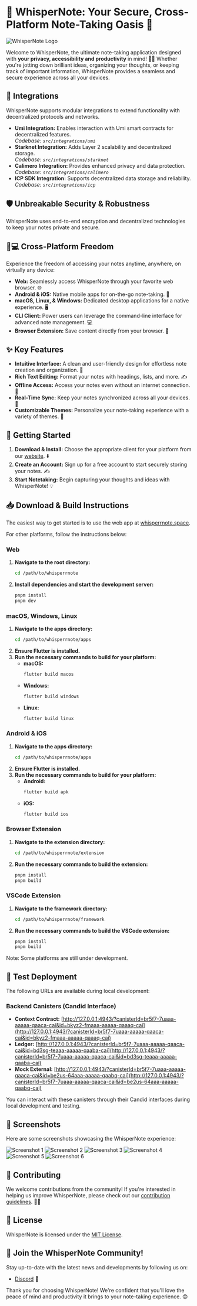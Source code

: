 # 🤫 WhisperNote: Your Secure, Cross-Platform Note-Taking Oasis 🚀

![WhisperNote Logo](public/logo/whisperrnote.png)

Welcome to WhisperNote, the ultimate note-taking application designed with **your privacy, accessibility and productivity** in mind! 📝✨ Whether you're jotting down brilliant ideas, organizing your thoughts, or keeping track of important information, WhisperNote provides a seamless and secure experience across all your devices.

## 🧩 Integrations

WhisperNote supports modular integrations to extend functionality with decentralized protocols and networks.

- **Umi Integration:** Enables interaction with Umi smart contracts for decentralized features.  
  _Codebase: `src/integrations/umi`_
- **Starknet Integration:** Adds Layer 2 scalability and decentralized storage.  
  _Codebase: `src/integrations/starknet`_
- **Calimero Integration:** Provides enhanced privacy and data protection.  
  _Codebase: `src/integrations/calimero`_
- **ICP SDK Integration:** Supports decentralized data storage and reliability.  
  _Codebase: `src/integrations/icp`_

## 🛡️ Unbreakable Security & Robustness

WhisperNote uses end-to-end encryption and decentralized technologies to keep your notes private and secure.

## 📱💻 Cross-Platform Freedom

Experience the freedom of accessing your notes anytime, anywhere, on virtually any device:

*   **Web:** Seamlessly access WhisperNote through your favorite web browser. 🌐
*   **Android & iOS:** Native mobile apps for on-the-go note-taking. 📱
*   **macOS, Linux, & Windows:** Dedicated desktop applications for a native experience. 🖥️
*   **CLI Client:** Power users can leverage the command-line interface for advanced note management. 💻
*   **Browser Extension:** Save content directly from your browser. 🧩

## ✨ Key Features

*   **Intuitive Interface:** A clean and user-friendly design for effortless note creation and organization. 🎨
*   **Rich Text Editing:** Format your notes with headings, lists, and more. ✍️
*   **Offline Access:** Access your notes even without an internet connection. 📶
*   **Real-Time Sync:** Keep your notes synchronized across all your devices. 🔄
*   **Customizable Themes:** Personalize your note-taking experience with a variety of themes. 🌈

## 🚀 Getting Started

1.  **Download & Install:** Choose the appropriate client for your platform from our [website](https://whisperrnote.space). ⬇️
2.  **Create an Account:** Sign up for a free account to start securely storing your notes. ✍️
3.  **Start Notetaking:** Begin capturing your thoughts and ideas with WhisperNote! 💡

## 📥 Download & Build Instructions

The easiest way to get started is to use the web app at [whisperrnote.space](https://whisperrnote.space).

For other platforms, follow the instructions below:

### Web

1. **Navigate to the root directory:**
    ```sh
    cd /path/to/whisperrnote
    ```
2. **Install dependencies and start the development server:**
    ```sh
    pnpm install
    pnpm dev
    ```

### macOS, Windows, Linux

1. **Navigate to the apps directory:**
    ```sh
    cd /path/to/whisperrnote/apps
    ```
2. **Ensure Flutter is installed.**
3. **Run the necessary commands to build for your platform:**
    - **macOS:**
        ```sh
        flutter build macos
        ```
    - **Windows:**
        ```sh
        flutter build windows
        ```
    - **Linux:**
        ```sh
        flutter build linux
        ```

### Android & iOS

1. **Navigate to the apps directory:**
    ```sh
    cd /path/to/whisperrnote/apps
    ```
2. **Ensure Flutter is installed.**
3. **Run the necessary commands to build for your platform:**
    - **Android:**
        ```sh
        flutter build apk
        ```
    - **iOS:**
        ```sh
        flutter build ios
        ```

### Browser Extension

1. **Navigate to the extension directory:**
    ```sh
    cd /path/to/whisperrnote/extension
    ```
2. **Run the necessary commands to build the extension:**
    ```sh
    pnpm install
    pnpm build
    ```

### VSCode Extension

1. **Navigate to the framework directory:**
    ```sh
    cd /path/to/whisperrnote/framework
    ```
2. **Run the necessary commands to build the VSCode extension:**
    ```sh
    pnpm install
    pnpm build
    ```

Note: Some platforms are still under development.

## 🧪 Test Deployment

The following URLs are available during local development:

### Backend Canisters (Candid Interface)

- **Context Contract:** [http://127.0.0.1:4943/?canisterId=br5f7-7uaaa-aaaaa-qaaca-cai&id=bkyz2-fmaaa-aaaaa-qaaaq-cai](http://127.0.0.1:4943/?canisterId=br5f7-7uaaa-aaaaa-qaaca-cai&id=bkyz2-fmaaa-aaaaa-qaaaq-cai)
- **Ledger:** [http://127.0.0.1:4943/?canisterId=br5f7-7uaaa-aaaaa-qaaca-cai&id=bd3sg-teaaa-aaaaa-qaaba-cai](http://127.0.0.1:4943/?canisterId=br5f7-7uaaa-aaaaa-qaaca-cai&id=bd3sg-teaaa-aaaaa-qaaba-cai)
- **Mock External:** [http://127.0.0.1:4943/?canisterId=br5f7-7uaaa-aaaaa-qaaca-cai&id=be2us-64aaa-aaaaa-qaabq-cai](http://127.0.0.1:4943/?canisterId=br5f7-7uaaa-aaaaa-qaaca-cai&id=be2us-64aaa-aaaaa-qaabq-cai)

You can interact with these canisters through their Candid interfaces during local development and testing.

## 📸 Screenshots

Here are some screenshots showcasing the WhisperNote experience:

![Screenshot 1](public/demo/1.png)
![Screenshot 2](public/demo/2.png)
![Screenshot 3](public/demo/3.png)
![Screenshot 4](public/demo/4.png)
![Screenshot 5](public/demo/5.png)
![Screenshot 6](public/demo/6.png)

## 🤝 Contributing

We welcome contributions from the community! If you're interested in helping us improve WhisperNote, please check out our [contribution guidelines](https://whisperrnote.space/contributing). 🧑‍💻

## 📜 License

WhisperNote is licensed under the [MIT License](LICENSE).

## 🎉 Join the WhisperNote Community!

Stay up-to-date with the latest news and developments by following us on:

*   [Discord](https://discord.gg/YDcm6FzN) 💬

Thank you for choosing WhisperNote! We're confident that you'll love the peace of mind and productivity it brings to your note-taking experience. 😊




